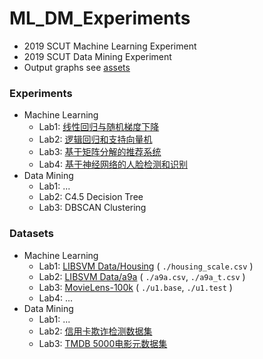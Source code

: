 # ML_DM_Experiments
+ 2019 SCUT Machine Learning Experiment
+ 2019 SCUT Data Mining Experiment
+ Output graphs see [assets](https://github.com/Aoi-hosizora/ML_DM_Experiments/tree/master/assets)

### Experiments

+ Machine Learning
    + Lab1: [线性回归与随机梯度下降](https://www.zybuluo.com/wujiaju/note/1619872)
    + Lab2: [逻辑回归和支持向量机](https://www.zybuluo.com/wujiaju/note/1619984)
    + Lab3: [基于矩阵分解的推荐系统](https://www.zybuluo.com/wujiaju/note/1632082)
    + Lab4: [基于神经网络的人脸检测和识别](https://www.zybuluo.com/wujiaju/note/1632380)
+ Data Mining
    + Lab1: ...
    + Lab2: C4.5 Decision Tree
    + Lab3: DBSCAN Clustering

### Datasets

+ Machine Learning
    + Lab1: [LIBSVM Data/Housing](https://www.csie.ntu.edu.tw/~cjlin/libsvmtools/datasets/regression.html#housing) ( `./housing_scale.csv` )
    + Lab2: [LIBSVM Data/a9a](https://www.csie.ntu.edu.tw/~cjlin/libsvmtools/datasets/binary.html#a9a) ( `./a9a.csv`, `./a9a_t.csv` )
    + Lab3: [MovieLens-100k](http://files.grouplens.org/datasets/movielens/ml-100k.zip) ( `./u1.base`, `./u1.test` )
    + Lab4: ...
+ Data Mining
    + Lab1: ...
    + Lab2: [信用卡欺诈检测数据集](https://www.datafountain.cn/datasets/7guide)
    + Lab3: [TMDB 5000电影元数据集](https://www.datafountain.cn/datasets/13)
